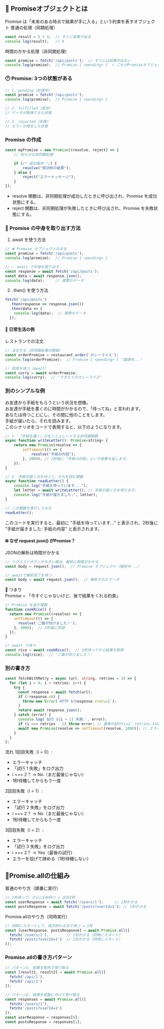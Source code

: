 ## 🤔 Promiseオブジェクトとは  
Promise は「未来のある時点で結果が手に入る」という約束を表すオブジェクト
普通の処理（同期処理）
```next.js
const result = 5 + 3;  // すぐに結果が出る
console.log(result);   // 8
```

時間のかかる処理（非同期処理）
```next.js
const promise = fetch('/api/posts');  // すぐには結果が出ない
console.log(promise);  // Promise { <pending> }  ← これがPromiseオブジェクト
```

### 🕐 Promise: 3つの状態がある
```next.js
// 1. pending（処理中）
const promise = fetch('/api/posts');
console.log(promise);  // Promise { <pending> }

// 2. fulfilled（成功）
// データが取得できた状態

// 3. rejected（失敗）  
// エラーが発生した状態
```

### Promise の作成
```next.js
const myPromise = new Promise((resolve, reject) => {
    // 何らかの非同期処理

    if (/* 成功条件 */) {
        resolve("成功時の結果");
    } else {
        reject("エラーメッセージ");
    }
});
```
- resolve 関数は、非同期処理が成功したときに呼び出され、Promise を成功状態にする。
- reject 関数は、非同期処理が失敗したときに呼び出され、Promise を失敗状態にする。

### 🎁 Promise の中身を取り出す方法
1. await を使う方法
```next.js
// ❌ Promise オブジェクトのまま
const promise = fetch('/api/posts');
console.log(promise);  // Promise { <pending> }

// ✅ await で中身を取り出す
const response = await fetch('/api/posts');
const data = await response.json();
console.log(data);     // 実際のデータ
```

2. .then() を使う方法
```next.js
fetch('/api/posts')
  .then(response => response.json())
  .then(data => {
    console.log(data);  // 実際のデータ
  });
```

#### 🏪 日常生活の例
レストランでの注文
```next.js
// 注文する（非同期処理の開始）
const orderPromise = restaurant.order('カレーライス');
console.log(orderPromise);  // Promise { <pending> } "調理中..."

// 完成を待つ（await）
const curry = await orderPromise;
console.log(curry);  // "できたてのカレーライス"
```

### 別のシンプルな例
お友達から手紙をもらうという状況を想像。  
お友達が手紙を書くのに時間がかかるので、「待ってね」と言われます。  
あなたは待つことにし、その間に他のことをします。  
手紙が届いたら、それを読みます。  
このシナリオをコードで表現すると、以下のようになります。  
```next.js
// 1. 「手紙を書く」のをシミュレートする非同期関数
async function writeLetter(): Promise<string> {
    return new Promise(resolve => {
        setTimeout(() => {
            resolve("手紙の内容");
        }, 2000); // 2秒後に「手紙の内容」という結果を返します。
    });
}

// 2. 手紙が届くのを待って、それを読む関数
async function readLetter() {
    console.log("手紙を待っています...");
    let letter = await writeLetter(); // 手紙が届くのを待ちます。
    console.log("手紙が届きました:", letter);
}

// この関数を実行してみる
readLetter();
```
このコードを実行すると、最初に "手紙を待っています..." と表示され、2秒後に "手紙が届きました: 手紙の内容" と表示されます。

#### 🌐 なぜ request.json() がPromise？
JSONの解析は時間がかかる
```next.js
// リクエストボディが大きい場合、解析に時間がかかる
const body = request.json();  // Promise オブジェクト（解析中...）

// awaitで解析完了を待つ
const body = await request.json();  // 解析されたデータ
```

🎯 つまり  
Promise = 「今すぐじゃないけど、後で結果をくれる約束」
```next.js
// Promise を返す関数
function cookRice() {
  return new Promise((resolve) => {
    setTimeout(() => {
      resolve('ご飯が炊けました！');
    }, 3000);  // 3秒後に完成
  });
}

// await で待つ
const rice = await cookRice();  // 3秒待ってから結果を取得
console.log(rice);  // 'ご飯が炊けました！'
```

### 別の書き方
```typescript
const fetchWithRetry = async (url: string, retries = 3) => {
  for (let i = 0; i < retries; i++) {
    try {
      const response = await fetch(url);
      if (!response.ok) {
        throw new Error(`HTTP ${response.status}`);
      }
      return await response.json();
    } catch (error) {
      console.log(`試行 ${i + 1} 失敗:`, error);
      if (i === retries - 1) throw error; // 最後の試行(i=2. retries-1は2)でエラー。エラーが投げられるとその時点で離脱
      await new Promise(resolve => setTimeout(resolve, 1000)); // エラーにならない場合1秒待機
    }
  }
};
```
流れ
1回目失敗（i = 0）:
- エラーキャッチ
- 「試行 1 失敗」をログ出力
- i === 2？ → No（まだ最後じゃない）
- 1秒待機してからもう一度

2回目失敗（i = 1）:
- エラーキャッチ
- 「試行 2 失敗」をログ出力
- i === 2？ → No（まだ最後じゃない）
- 1秒待機してからもう一度

3回目失敗（i = 2）:
- エラーキャッチ
- 「試行 3 失敗」をログ出力
- i === 2？ → Yes（最後の試行）
- エラーを投げて諦める（1秒待機しない）


## 🤔Promise.allの仕組み

普通のやり方（順番に実行）
```typescript
// 1秒待って、さらに1秒待つ = 合計2秒
const userResponse = await fetch('/users/1');     // 1秒かかる
const postsResponse = await fetch('/posts?userId=1'); // 1秒かかる
```

Promise.allのやり方（同時実行）
```node.js
// 同時にスタートして、両方終わるまで待つ = 1秒
const [userResponse, postsResponse] = await Promise.all([
  fetch('/users/1'),        // 1秒かかる（同時にスタート）
  fetch('/posts?userId=1')  // 1秒かかる（同時にスタート）
]);
```


### Promise.allの書き方パターン
```node.js
// パターン1: 結果を配列で受け取る
const [result1, result2] = await Promise.all([
  fetch('/api/1'),
  fetch('/api/2')
]);
```

```node.js
// パターン2: 結果を変数に分けて受け取る  
const responses = await Promise.all([
  fetch('/users/1'),
  fetch('/posts?userId=1')
]);
const userResponse = responses[0];
const postsResponse = responses[1];
```
